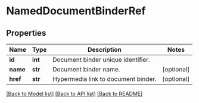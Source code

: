 # NamedDocumentBinderRef

## Properties
Name | Type | Description | Notes
------------ | ------------- | ------------- | -------------
**id** | **int** | Document binder unique identifier. | 
**name** | **str** | Document binder name. | [optional] 
**href** | **str** | Hypermedia link to document binder. | [optional] 

[[Back to Model list]](../README.md#documentation-for-models) [[Back to API list]](../README.md#documentation-for-api-endpoints) [[Back to README]](../README.md)


